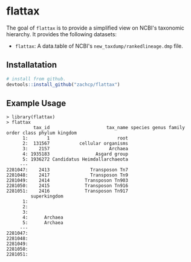 
# flattax

<!-- badges: start -->
<!-- badges: end -->

The goal of `flattax` is to provide a simplified view on NCBI's
taxonomic hierarchy. It provides the following datasets:

 - `flattax`:  A data.table of NCBI's `new_taxdump/rankedlineage.dmp` file.

## Installatation


``` r
# install from github.
devtools::install_github("zachcp/flattax")
```


## Example Usage

```
> library(flattax)
> flattax
          tax_id                     tax_name species genus family order class phylum kingdom
      1:       1                         root                                                
      2:  131567           cellular organisms                                                
      3:    2157                      Archaea                                                
      4: 1935183                 Asgard group                                                
      5: 1936272 Candidatus Heimdallarchaeota                                                
     ---                                                                                     
2281047:    2413               Transposon Tn7                                                
2281048:    2417               Transposon Tn9                                                
2281049:    2414             Transposon Tn903                                                
2281050:    2415             Transposon Tn916                                                
2281051:    2416             Transposon Tn917                                                
         superkingdom
      1:             
      2:             
      3:             
      4:      Archaea
      5:      Archaea
     ---             
2281047:             
2281048:             
2281049:             
2281050:             
2281051:   
```
